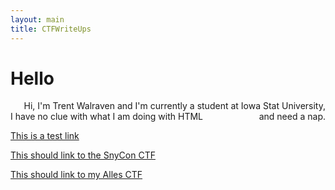 ```yaml
---
layout: main
title: CTFWriteUps
---
```

# Hello




<p style="text-align:right;">
    Hi, I'm Trent Walraven and I'm currently a student at Iowa Stat University, and need a nap.
    <span style="float:left;">
        I have no clue with what I am doing with HTML
    </span>
</p>



[This is a test link](/competitions/SnykConCTF/Calculator/)

[This should link to the SnyCon CTF](competitions/SnykConCTF/)

[This should link to my Alles CTF](/competitions/ALLES!2021/)